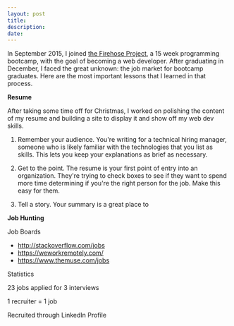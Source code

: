 ```yaml
---
layout: post
title:
description:
date:
---
```


In September 2015, I joined [the Firehose Project](http://www.thefirehoseproject.com/), a 15 week programming bootcamp, with the goal of becoming a web developer.  After graduating in December, I faced the great unknown: the job market for bootcamp graduates.  Here are the most important lessons that I learned in that process. 

**Resume**

After taking some time off for Christmas, I worked on polishing the content of my resume and building a site to display it and show off my web dev skills.  

1. Remember your audience. You're writing for a technical hiring manager, someone who is likely familiar with the technologies that you list as skills.  This lets you keep your explanations as brief as necessary. 

2. Get to the point.  The resume is your first point of entry into an organization.  They're trying to check boxes to see if they want to spend more time determining if you're the right person for the job.  Make this easy for them. 

3. Tell a story. Your summary is a great place to 

**Job Hunting** 

Job Boards

- http://stackoverflow.com/jobs
- https://weworkremotely.com/
- https://www.themuse.com/jobs

Statistics

23 jobs applied for
3 interviews

1 recruiter = 1 job

Recruited through LinkedIn Profile
